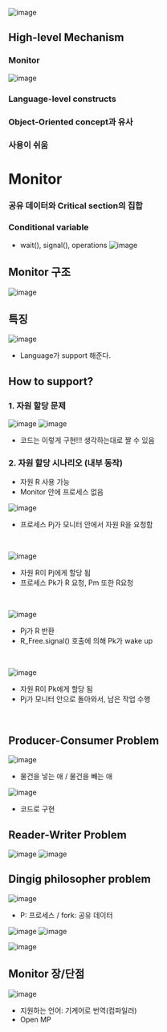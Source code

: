  ![image](https://github.com/leesuuuuumm/Deep-CS-study_for_interview/assets/58407737/0ff5ef66-6077-40bd-a89c-3888f21df14e)

## High-level Mechanism

### Monitor
![image](https://github.com/leesuuuuumm/Deep-CS-study_for_interview/assets/58407737/a0588e13-af62-4b8c-a58b-d6fc0782eb6b) 

### Language-level constructs

### Object-Oriented concept과 유사

### 사용이 쉬움


# Monitor
### 공유 데이터와 Critical section의 집합
### Conditional variable
- wait(), signal(), operations
![image](https://github.com/leesuuuuumm/Deep-CS-study_for_interview/assets/58407737/dbbed11c-dcd7-4528-adb2-269bac1c5f01)


## Monitor 구조
![image](https://github.com/leesuuuuumm/Deep-CS-study_for_interview/assets/58407737/7d0a8104-e2d1-4da6-bf7f-ba6280f6ed4a)


## 특징
![image](https://github.com/leesuuuuumm/Deep-CS-study_for_interview/assets/58407737/7adfe6cf-74ff-4dac-beab-1cddbf1c12d8)
- Language가 support 해준다.

## How to support?
### 1. 자원 할당 문제
![image](https://github.com/leesuuuuumm/Deep-CS-study_for_interview/assets/58407737/93ad0b9b-597f-43aa-869f-66242147198e)
![image](https://github.com/leesuuuuumm/Deep-CS-study_for_interview/assets/58407737/876c3199-361d-4918-aeb2-f943b5086047)
- 코드는 이렇게 구현!!! 생각하는대로 짤 수 있음

### 2. 자원 할당 시나리오 (내부 동작)
- 자원 R 사용 가능
- Monitor 안에 프로세스 없음

![image](https://github.com/leesuuuuumm/Deep-CS-study_for_interview/assets/58407737/f3bdf987-468f-4b63-8656-931f849faeb9)
- 프로세스 Pj가 모니터 안에서 자원 R을 요청함

</br>

![image](https://github.com/leesuuuuumm/Deep-CS-study_for_interview/assets/58407737/beedd170-4d55-4d4a-9560-64b5aec76b17)
- 자원 R이 Pj에게 할당 됨
- 프로세스 Pk가 R 요청, Pm 또한 R요청

</br>

![image](https://github.com/leesuuuuumm/Deep-CS-study_for_interview/assets/58407737/ec69868a-f040-44d1-8bf3-accac023fb2e)
- Pj가 R 반환
- R_Free.signal() 호출에 의해 Pk가 wake up

</br>

![image](https://github.com/leesuuuuumm/Deep-CS-study_for_interview/assets/58407737/b46ac09e-218a-4a73-959a-215e8c99b1a7)
- 자원 R이 Pk에게 할당 됨
- Pj가 모니터 안으로 돌아와서, 남은 작업 수행

</br>

## Producer-Consumer Problem
![image](https://github.com/leesuuuuumm/Deep-CS-study_for_interview/assets/58407737/4f8d0cd5-9260-4cb0-aaf9-9896fd811922)
- 물건을 넣는 애 / 물건을 빼는 애

![image](https://github.com/leesuuuuumm/Deep-CS-study_for_interview/assets/58407737/c2857754-30e7-4240-9e4c-2d7d4538e096)
- 코드로 구현

## Reader-Writer Problem
![image](https://github.com/leesuuuuumm/Deep-CS-study_for_interview/assets/58407737/9b2519f9-31c1-4fca-b195-fdcca3c9cd22)
![image](https://github.com/leesuuuuumm/Deep-CS-study_for_interview/assets/58407737/9f872c6c-36b2-4c6d-8f0c-b24d9c9c2f88)


## Dingig philosopher problem
![image](https://github.com/leesuuuuumm/Deep-CS-study_for_interview/assets/58407737/4481888a-7485-4d37-81c2-a19bcd075787)
- P: 프로세스 / fork: 공유 데이터

![image](https://github.com/leesuuuuumm/Deep-CS-study_for_interview/assets/58407737/bc1f3fd6-d445-4f6f-9bfc-f33f7412897d)
![image](https://github.com/leesuuuuumm/Deep-CS-study_for_interview/assets/58407737/b21419ba-80e2-40ff-84f2-8ae87cb9c6e4)

![image](https://github.com/leesuuuuumm/Deep-CS-study_for_interview/assets/58407737/bfe63d90-e1da-4dc9-bca9-7f04184ad3f1)


## Monitor 장/단점
![image](https://github.com/leesuuuuumm/Deep-CS-study_for_interview/assets/58407737/3122e58a-0a7b-414c-95ba-aa63984945f3)
- 지원하는 언어: 기계어로 번역(컴파일러)
- Open MP 
